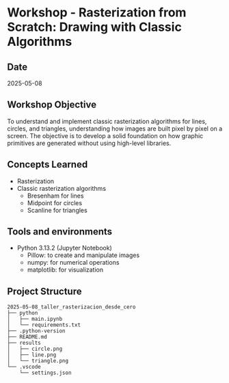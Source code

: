 # Workshop - Rasterization from Scratch: Drawing with Classic Algorithms

## Date

2025-05-08

## Workshop Objective

To understand and implement classic rasterization algorithms for lines, circles,
and triangles, understanding how images are built pixel by pixel on a screen.
The objective is to develop a solid foundation on how graphic primitives
are generated without using high-level libraries.

## Concepts Learned

- Rasterization
- Classic rasterization algorithms
  - Bresenham for lines
  - Midpoint for circles
  - Scanline for triangles

## Tools and environments

- Python 3.13.2 (Jupyter Notebook)
  - Pillow: to create and manipulate images
  - numpy: for numerical operations
  - matplotlib: for visualization

## Project Structure

```tree
2025-05-08_taller_rasterizacion_desde_cero
├── python
│   ├── main.ipynb
│   └── requirements.txt
├── .python-version
├── README.md
├── results
│   ├── circle.png
│   ├── line.png
│   └── triangle.png
└── .vscode
    └── settings.json
```
